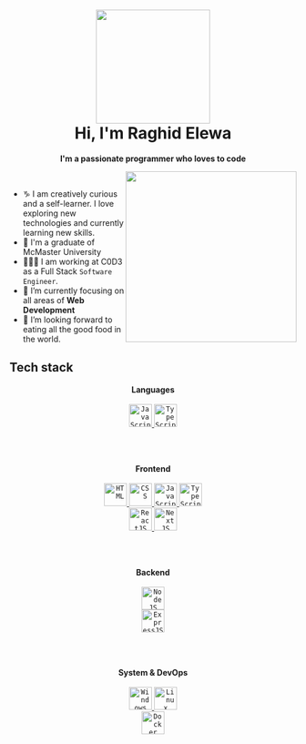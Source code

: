<!-- Header -->
<h1 align="center">
  <img src="https://avatars.githubusercontent.com/u/81452711?s=400&u=d312bede75a24c7bb66e2f0fe8c1b29f5a980c36&v=4" width="200">
  <br>
  Hi, I'm Raghid Elewa 
</h1>

<!-- Counter -->

<p align="center">
  <b>I'm a passionate programmer who loves to code</b>
</p>

<img align='right' src="https://github.com/oHTGo/oHTGo/blob/main/images/coding.gif" width="300">
<br>

- ♑ I am creatively curious and a self-learner. I love exploring new technologies and currently learning new skills.
- 📓 I'm a graduate of McMaster University
- 👨🏻‍💻 I am working at C0D3 as a Full Stack `Software Engineer`.
- 🌱 I’m currently focusing on all areas of **Web Development**
- 💬 I’m looking forward to eating all the good food in the world.

<h2>Tech stack</h2>

<p align="center">
  <b>Languages</b>
  <br>
  <br>

  <a href="https://developer.mozilla.org/en-US/docs/Web/JavaScript" target="_blank">
    <code><img src="https://github.com/oHTGo/oHTGo/blob/main/images/javascript.svg" alt="JavaScript" height="40"/></code>
  </a>
  <a href="https://www.typescriptlang.org" target="_blank">
    <code><img src="https://github.com/oHTGo/oHTGo/blob/main/images/typescript.svg" alt="TypeScript" height="40"/></code>
  </a>
</p>

<br>
<br>

<p align="center">
  <b>Frontend</b>
  <br>
  <br>
  <a href="https://developer.mozilla.org/en-US/docs/Web/HTML" target="_blank">
    <code><img src="https://github.com/oHTGo/oHTGo/blob/main/images/html.svg" alt="HTML" height="40"/></code>
  </a>
  <a href="https://developer.mozilla.org/en-US/docs/Web/CSS" target="_blank">
    <code><img src="https://github.com/oHTGo/oHTGo/blob/main/images/css.svg" alt="CSS" height="40"/></code>
  </a>
  <a href="https://developer.mozilla.org/en-US/docs/Web/JavaScript" target="_blank">
    <code><img src="https://github.com/oHTGo/oHTGo/blob/main/images/javascript.svg" alt="JavaScript" height="40"/></code>
  </a>
  <a href="https://www.typescriptlang.org" target="_blank">
    <code><img src="https://github.com/oHTGo/oHTGo/blob/main/images/typescript.svg" alt="TypeScript" height="40"/></code>
  </a>
  <br>
  <a href="https://reactjs.org" target="_blank">
    <code><img src="https://github.com/oHTGo/oHTGo/blob/main/images/react.svg" alt="ReactJS" height="40"/></code>
  </a>
  <a href="https://nextjs.org" target="_blank">
    <code><img src="https://github.com/oHTGo/oHTGo/blob/main/images/next.svg" alt="NextJS" height="40"/></code>
  </a>
</p>

<br>
<br>

<p align="center">
  <b>Backend</b>
  <br>
  <br>
  <a href="https://nodejs.org" target="_blank">
    <code><img src="https://github.com/oHTGo/oHTGo/blob/main/images/node.svg" alt="NodeJS" height="40"/></code>
  </a>
  <br>
  <a href="https://expressjs.com" target="_blank">
    <code><img src="https://github.com/oHTGo/oHTGo/blob/main/images/express.svg" alt="ExpressJS" height="40"/></code>
  </a>
</p>

<br>
<br>

<p align="center">
  <b>System & DevOps</b>
  <br>
  <br>
  <a href="https://en.wikipedia.org/wiki/Microsoft_Windows" target="_blank">
    <code><img src="https://github.com/oHTGo/oHTGo/blob/main/images/windows.svg" alt="Windows" height="40"/></code>
  </a>
  <a href="https://en.wikipedia.org/wiki/Linux" target="_blank">
    <code><img src="https://github.com/oHTGo/oHTGo/blob/main/images/linux.svg" alt="Linux" height="40"/></code>
  </a>
  <br>
  <a href="https://docker.com" target="_blank">
    <code><img src="https://github.com/oHTGo/oHTGo/blob/main/images/docker.svg" alt="Docker" height="40"/></code>
  </a>
</p>

<br>
<br>

